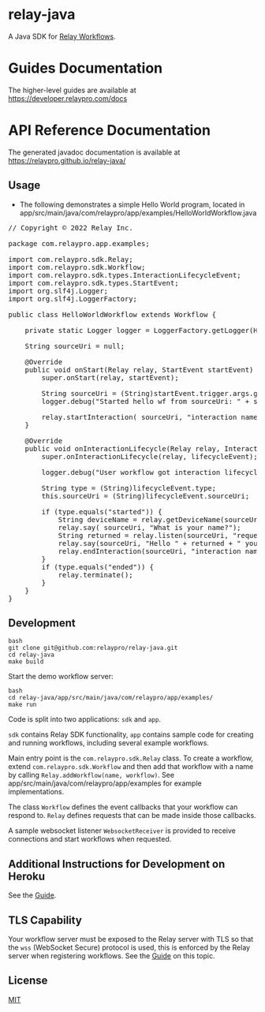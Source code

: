 # relay-java

A Java SDK for [Relay Workflows](https://developer.relaypro.com).

# Guides Documentation

The higher-level guides are available at https://developer.relaypro.com/docs

# API Reference Documentation

The generated javadoc documentation is available at https://relaypro.github.io/relay-java/

## Usage

- The following demonstrates a simple Hello World program, located in app/src/main/java/com/relaypro/app/examples/HelloWorldWorkflow.java
<pre>
// Copyright © 2022 Relay Inc.

package com.relaypro.app.examples;

import com.relaypro.sdk.Relay;
import com.relaypro.sdk.Workflow;
import com.relaypro.sdk.types.InteractionLifecycleEvent;
import com.relaypro.sdk.types.StartEvent;
import org.slf4j.Logger;
import org.slf4j.LoggerFactory;

public class HelloWorldWorkflow extends Workflow {

    private static Logger logger = LoggerFactory.getLogger(HelloWorldWorkflow.class);
    
    String sourceUri = null;
    
    @Override
    public void onStart(Relay relay, StartEvent startEvent) {
        super.onStart(relay, startEvent);

        String sourceUri = (String)startEvent.trigger.args.get("source_uri");
        logger.debug("Started hello wf from sourceUri: " + sourceUri + " trigger: " + startEvent.trigger);

        relay.startInteraction( sourceUri, "interaction name", null);
    }

    @Override
    public void onInteractionLifecycle(Relay relay, InteractionLifecycleEvent lifecycleEvent) {
        super.onInteractionLifecycle(relay, lifecycleEvent);
        
        logger.debug("User workflow got interaction lifecycle: " + lifecycleEvent);
        
        String type = (String)lifecycleEvent.type;
        this.sourceUri = (String)lifecycleEvent.sourceUri;
        
        if (type.equals("started")) {
            String deviceName = relay.getDeviceName(sourceUri, false);
            relay.say( sourceUri, "What is your name?");
            String returned = relay.listen(sourceUri, "request-1");
            relay.say(sourceUri, "Hello " + returned + " you are currently using " + deviceName);
            relay.endInteraction(sourceUri, "interaction name");
        }
        if (type.equals("ended")) {
            relay.terminate();
        }
    }
}
</pre>

## Development

    bash
    git clone git@github.com:relaypro/relay-java.git
    cd relay-java
    make build

Start the demo workflow server:

    bash
    cd relay-java/app/src/main/java/com/relaypro/app/examples/
    make run

Code is split into two applications: `sdk` and `app`.

`sdk` contains Relay SDK functionality, `app` contains sample code for creating and running workflows, including several example workflows.

Main entry point is the `com.relaypro.sdk.Relay` class. To create a workflow, extend `com.relaypro.sdk.Workflow` and then add that workflow with a name by calling `Relay.addWorkflow(name, workflow)`. See app/src/main/java/com/relaypro/app/examples for example implementations.

The class `Workflow` defines the event callbacks that your workflow can respond to. `Relay` defines requests that can be made inside those callbacks.

A sample websocket listener `WebsocketReceiver` is provided to receive connections and start workflows when requested. 

## Additional Instructions for Development on Heroku

See the [Guide](https://developer.relaypro.com/docs/heroku).

## TLS Capability

Your workflow server must be exposed to the Relay server with TLS so
that the `wss` (WebSocket Secure) protocol is used, this is enforced by
the Relay server when registering workflows. See the
[Guide](https://developer.relaypro.com/docs/requirements) on this topic.


## License
[MIT](https://choosealicense.com/licenses/mit/)

